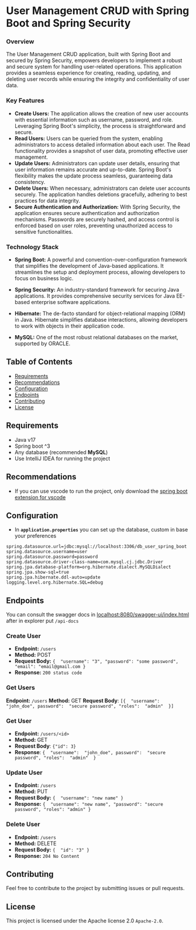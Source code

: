 # User Management CRUD with Spring Boot and Spring Security

### Overview

The User Management CRUD application, built with Spring Boot and secured by Spring Security, empowers developers to implement a robust and secure system for handling user-related operations. This application provides a seamless experience for creating, reading, updating, and deleting user records while ensuring the integrity and confidentiality of user data.

### Key Features

- **Create Users:** The application allows the creation of new user accounts with essential information such as username, password, and role. Leveraging Spring Boot's simplicity, the process is straightforward and secure.
- **Read Users:** Users can be queried from the system, enabling administrators to access detailed information about each user. The Read functionality provides a snapshot of user data, promoting effective user management.
- **Update Users:** Administrators can update user details, ensuring that user information remains accurate and up-to-date. Spring Boot's flexibility makes the update process seamless, guaranteeing data consistency.
- **Delete Users:** When necessary, administrators can delete user accounts securely. The application handles deletions gracefully, adhering to best practices for data integrity.
- **Secure Authentication and Authorization:** With Spring Security, the application ensures secure authentication and authorization mechanisms. Passwords are securely hashed, and access control is enforced based on user roles, preventing unauthorized access to sensitive functionalities.

### Technology Stack

- **Spring Boot:** A powerful and convention-over-configuration framework that simplifies the development of Java-based applications. It streamlines the setup and deployment process, allowing developers to focus on business logic.
- **Spring Security:** An industry-standard framework for securing Java applications. It provides comprehensive security services for Java EE-based enterprise software applications.
- **Hibernate:** The de-facto standard for object-relational mapping (ORM) in Java. Hibernate simplifies database interactions, allowing developers to work with objects in their application code.

- **MySQL:** One of the most robust relational databases on the market, supported by ORACLE.

## Table of Contents

- [Requirements](#requirements)
- [Recommendations](#recommendations)
- [Configuration](#configuration)
- [Endpoints](#endpoints)
- [Contributing](#contributing)
- [License](#license)

## Requirements

- Java v17
- Spring boot ^3
- Any database (recommended **MySQL**)
- Use IntelliJ IDEA for running the project

## Recommendations

- If you can use vscode to run the project, only download the [spring boot extension for vscode](https://code.visualstudio.com/docs/java/java-spring-boot)

## Configuration

- In **`application.properties`** you can set up the database, custom in base your preferences
```
spring.datasource.url=jdbc:mysql://localhost:3306/db_user_spring_boot
spring.datasource.username=user
spring.datasource.password=password
spring.datasource.driver-class-name=com.mysql.cj.jdbc.Driver
spring.jpa.database-platform=org.hibernate.dialect.MySQLDialect
spring.jpa.show-sql=true
spring.jpa.hibernate.ddl-auto=update
logging.level.org.hibernate.SQL=debug
```
## Endpoints

You can consult the swagger docs in [localhost:8080/swagger-ui/index.html](localhost:8080/swagger-ui/index.html) after in explorer put `/api-docs`

### Create User

* **Endpoint:** `/users`
* **Method:** POST
* **Request Body:**
`{  "username": "3", "password": "some password", "email": "email@gmail.com }`
* **Response:**
`200 status code`

### Get Users

**Endpoint:** `/users`
**Method:** GET
**Request Body**:
`[{  "username":  "john_doe", password":  "secure password", "roles":  "admin"  }]`

### Get User

* **Endpoint:** `/users/<id>`
* **Method:** GET
* **Request Body**:
`{"id": 3}`
* **Response**:
`{  "username":  "john_doe", password":  "secure password", "roles":  "admin"  }`

### Update User

* **Endpoint:** `/users`
* **Method:** PUT
* **Request Body:**
`{  "username": "new name" }`
* **Response:**
`{  "username": "new name", "password": "secure password", "roles": "admin" }`

### Delete User

* **Endpoint:** `/users`
* **Method:** DELETE
* **Request Body:**
`{  "id": "3" }`
* **Response:**
`204 No Content`

## Contributing

Feel free to contribute to the project by submitting issues or pull requests.

## License

This project is licensed under the Apache license 2.0 `Apache-2.0`.
